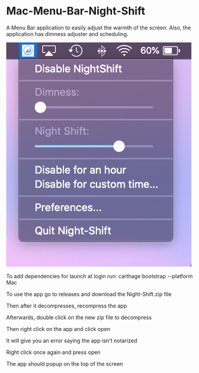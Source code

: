 # Mac-Menu-Bar-Night-Shift
A Menu Bar application to easily adjust the warmth of the screen. Also, the application has dimness adjuster and scheduling.

![Preview](https://github.com/Monkeyank/Mac-Menu-Bar-Night-Shift-/blob/master/Screen%20Shot%202020-02-29%20at%2011.36.24%20PM.png)

To add dependencies for launch at login run:
  carthage bootstrap --platform Mac
  
To use the app go to releases and download the Night-Shift.zip file

Then after it decompresses, recompress the app

Afterwards, double click on the new zip file to decompress

Then right click on the app and click open 

It will give you an error saying the app isn't notarized

Right click once again and press open

The app should popup on the top of the screen



